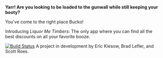 **Yarr! Are you looking to be loaded to the gunwall while still keeping your booty?**

You've come to the right place Bucko!

Introducing *Liquor Me Timbers*: The only app where you can find all the best discounts on all your favorite booze.

[![Build Status](https://travis-ci.com/sroes/Liquor_testing.svg?branch=master)](https://travis-ci.com/sroes/Liquor_testing) A project in development by Eric Kiesow, Brad Lefler, and Scott Roes.

